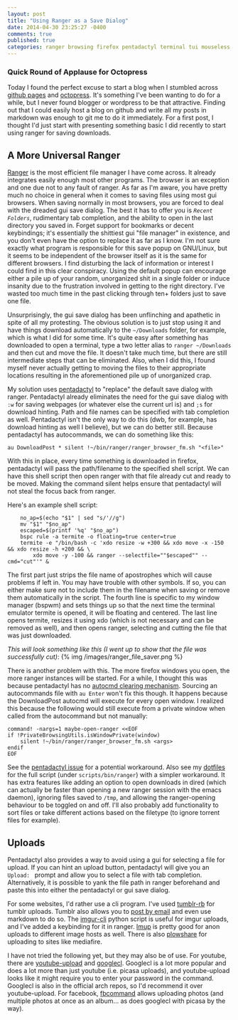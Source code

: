 ```yaml
---
layout: post
title: "Using Ranger as a Save Dialog"
date: 2014-04-30 23:25:27 -0400
comments: true
published: true
categories: ranger browsing firefox pentadactyl terminal tui mouseless linux downloads uploads
---
```


### Quick Round of Applause for Octopress
Today I found the perfect excuse to start a blog when I stumbled across [github pages][1] and [octopress][2]. It's something I've been wanting to do for a while, but I never found blogger or wordpress to be that attractive. Finding out that I could easily host a blog on github and write all my posts in markdown was enough to git me to do it immediately. For a first post, I thought I'd just start with presenting something basic I did recently to start using ranger for saving downloads.

## A More Universal Ranger
[Ranger][3] is the most efficient file manager I have come across. It already integrates easily enough most other programs. The browser is an exception and one due not to any fault of ranger. As far as I'm aware, you have pretty much no choice in general when it comes to saving files using most gui browsers. When saving normally in most browsers, you are forced to deal with the dreaded gui save dialog. The best it has to offer you is *`Recent Folders`*, rudimentary tab completion, and the ability to open in the last directory you saved in. Forget support for bookmarks or decent keybindings; it's essentially the shittiest gui "file manager" in existence, and you don't even have the option to replace it as far as I know. I'm not sure exactly what program is responsible for this save popup on GNU/Linux, but it seems to be independent of the browser itself as it is the same for different browsers. I find disturbing the lack of information or interest I could find in this clear conspiracy. Using the default popup can encourage either a pile up of your random, unorganized shit in a single folder or induce insanity due to the frustration involved in getting to the right directory. I've wasted too much time in the past clicking through ten+ folders just to save one file.

Unsurprisingly, the gui save dialog has been unflinching and apathetic in spite of all my protesting. The obvious solution is to just stop using it and have things download automatically to the `~/Downloads` folder, for example, which is what I did for some time. It's quite easy after something has downloaded to open a terminal, type a two letter alias to `ranger ~/Downloads` and then cut and move the file. It doesn't take much time, but there are still intermediate steps that can be eliminated. Also, when I did this, I found myself never actually getting to moving the files to their appropriate locations resulting in the aforementioned pile up of unorganized crap.

My solution uses [pentadactyl][4] to "replace" the default save dialog with ranger. Pentadactyl already eliminates the need for the gui save dialog with `:w` for saving webpages (or whatever else the current url is) and `;s` for download hinting. Path and file names can be specified with tab completion as well. Pentadactyl isn't the only way to do this (dwb, for example, has download hinting as well I believe), but we can do better still. Because pentadactyl has autocommands, we can do something like this:

    au DownloadPost * silent !~/bin/ranger/ranger_browser_fm.sh "<file>"

With this in place, every time something is downloaded in firefox, pentadactyl will pass the path/filename to the specified shell script. We can have this shell script then open ranger with that file already cut and ready to be moved. Making the command silent helps ensure that pentadactyl will not steal the focus back from ranger.

Here's an example shell script:
```
	no_ap=$(echo "$1" | sed "s/'//g")
	mv "$1" "$no_ap"
	escaped=$(printf '%q' "$no_ap")
	bspc rule -a termite -o floating=true center=true
	termite -e "/bin/bash -c 'xdo resize -w +300 && xdo move -x -150 && xdo resize -h +200 && \
		xdo move -y -100 && ranger --selectfile=""$escaped"" --cmd="cut"'" &
```

The first part just strips the file name of apostrophes which will cause problems if left in. You may have trouble with other symbols. If so, you can either make sure not to include them in the filename when saving or remove them automatically in the script. The fourth line is specific to my window manager (bspwm) and sets things up so that the next time the terminal emulator termite is opened, it will be floating and centered. The last line opens termite, resizes it using xdo (which is not necessary and can be removed as well), and then opens ranger, selecting and cutting the file that was just downloaded.

*This will look something like this (I went up to show that the file was successfully cut)*:
{% img /images/ranger_file_saver.png %}

There is another problem with this. The more firefox windows you open, the more ranger instances will be started. For a while, I thought this was because pentadactyl has no [autocmd clearing mechanism](https://groups.google.com/forum/#!topic/pentadactyl/rwrGG4njsq8). Sourcing an autocommands file with `au Enter` won't fix this though. It happens because the DownloadPost autocmd will execute for every open window. I realized this because the following would still execute from a private window when called from the autocommand but not manually:
```
command! -nargs=1 maybe-open-ranger <<EOF
if !PrivateBrowsingUtils.isWindowPrivate(window)
	silent !~/bin/ranger/ranger_browser_fm.sh <args>
endif
EOF
```

See the [pentadactyl issue](https://github.com/5digits/dactyl/issues/29) for a potential workaround. Also see my [dotfiles][5] for the full script (under `scripts/bin/ranger`) with a simpler workaround. It has extra features like adding an option to open downloads in dired (which can actually be faster than opening a new ranger session with the emacs daemon), ignoring files saved to `/tmp`, and allowing the ranger-opening behaviour to be toggled on and off. I'll also probably add functionality to sort files or take different actions based on the filetype (to ignore torrent files for example).

## Uploads
Pentadactyl also provides a way to avoid using a gui for selecting a file for upload. If you can hint an upload button, pentadactyl will give you an `Upload: ` prompt and allow you to select a file with tab completion. Alternatively, it is possible to yank the file path in ranger beforehand and paste this into either the pentadactyl or gui save dialog.

For some websites, I'd rather use a cli program. I've used [tumblr-rb][7] for tumblr uploads. Tumblr also allows you to [post by email][8] and even use markdown to do so. The [imgur-cli][9] python script is useful for imgur uploads, and I've added a keybinding for it in ranger. [Imup][10] is pretty good for anon uploads to different image hosts as well. There is also [plowshare](https://github.com/mcrapet/plowshare) for uploading to sites like mediafire.

I have not tried the following yet, but they may also be of use. For youtube, there are [youtube-upload][11] and [googlecl][12]. Googlecl is a lot more popular and does a lot more than just youtube (i.e. picasa uploads), and youtube-upload looks like it might require you to enter your password in the command. Googlecl is also in the official arch repos, so I'd recommend it over youtube-upload. For facebook, [fbcommand][13] allows uploading photos (and multiple photos at once as an album... as does googlecl with picasa by the way).

[1]: https://pages.github.com/
[2]: http://octopress.org/
[3]: https://github.com/hut/ranger
[4]: http://5digits.org/pentadactyl/
[5]: https://github.com/noctuid/dotfiles
[7]: https://github.com/mwunsch/tumblr
[8]: https://www.tumblr.com/docs/en/posting
[9]: https://code.google.com/p/imgur-cli/
[10]: https://github.com/Profpatsch/imup
[11]: https://code.google.com/p/youtube-upload/
[12]: https://code.google.com/p/googlecl/
[13]: https://github.com/dtompkins/fbcmd
[14]: https://github.com/sferik/t
